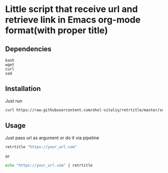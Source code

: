 # Little script that receive url and retrieve link in Emacs org-mode format(with proper title)

## Dependencies
```
bash
wget
curl
sed
```

## Installation

Just run

``` bash
curl https://raw.githubusercontent.com/ohol-vitaliy/retrtitle/master/setup.sh | bash
```

## Usage

Just pass url as argument or do it via pipeline

``` bash
retrtitle "https://your_url.com"
```

or

``` bash
echo "https://your_url.com" | retrtitle
```
